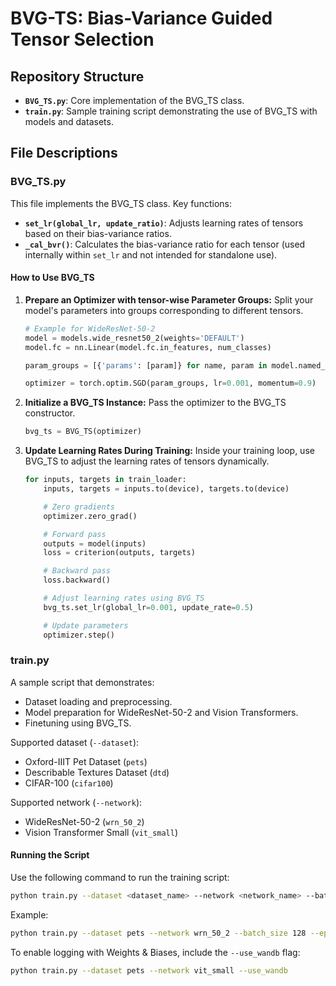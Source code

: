 # BVG-TS: Bias-Variance Guided Tensor Selection

## Repository Structure

- **`BVG_TS.py`**: Core implementation of the BVG_TS class.
- **`train.py`**: Sample training script demonstrating the use of BVG_TS with models and datasets.

## File Descriptions

### BVG_TS.py

This file implements the BVG_TS class. Key functions:

- **`set_lr(global_lr, update_ratio)`**: Adjusts learning rates of tensors based on their bias-variance ratios.
- **`_cal_bvr()`**: Calculates the bias-variance ratio for each tensor (used internally within `set_lr` and not intended for standalone use).

#### How to Use BVG_TS

1. **Prepare an Optimizer with tensor-wise Parameter Groups:**
   Split your model's parameters into groups corresponding to different tensors.

   ```python
   # Example for WideResNet-50-2
   model = models.wide_resnet50_2(weights='DEFAULT')
   model.fc = nn.Linear(model.fc.in_features, num_classes)
   
   param_groups = [{'params': [param]} for name, param in model.named_parameters()]
   
   optimizer = torch.optim.SGD(param_groups, lr=0.001, momentum=0.9)
   ```

2. **Initialize a BVG_TS Instance:**
   Pass the optimizer to the BVG_TS constructor.

   ```python
   bvg_ts = BVG_TS(optimizer)
   ```

3. **Update Learning Rates During Training:**
   Inside your training loop, use BVG_TS to adjust the learning rates of tensors dynamically.

   ```python
   for inputs, targets in train_loader:
       inputs, targets = inputs.to(device), targets.to(device)

       # Zero gradients
       optimizer.zero_grad()

       # Forward pass
       outputs = model(inputs)
       loss = criterion(outputs, targets)

       # Backward pass
       loss.backward()

       # Adjust learning rates using BVG_TS
       bvg_ts.set_lr(global_lr=0.001, update_rate=0.5)

       # Update parameters
       optimizer.step()
   ```

### train.py

A sample script that demonstrates:

- Dataset loading and preprocessing.
- Model preparation for WideResNet-50-2 and Vision Transformers.
- Finetuning using BVG_TS.

Supported dataset (`--dataset`):

- Oxford-IIIT Pet Dataset (`pets`)
- Describable Textures Dataset (`dtd`)
- CIFAR-100 (`cifar100`) 

Supported network (`--network`):

- WideResNet-50-2 (`wrn_50_2`)
- Vision Transformer Small (`vit_small`)

#### Running the Script

Use the following command to run the training script:

```bash
python train.py --dataset <dataset_name> --network <network_name> --batch_size <batch_size> --epochs <epochs> --lr <learning_rate>
```

Example:

```bash
python train.py --dataset pets --network wrn_50_2 --batch_size 128 --epochs 20 --lr 0.01
```

To enable logging with Weights & Biases, include the `--use_wandb` flag:

```bash
python train.py --dataset pets --network vit_small --use_wandb
```


